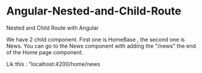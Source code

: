 # Angular-Nested-and-Child-Route
Nested and Child Route with Angular

We have 2 child component. First one is HomeBase , the second one is News.
You can go to the News component with adding the "/news" the end of the Home page component.

Lik this : "localhost:4200/home/news
